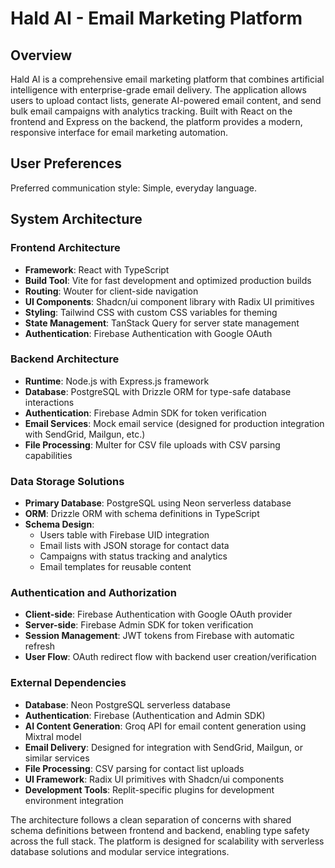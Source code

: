 # Hald AI - Email Marketing Platform

## Overview

Hald AI is a comprehensive email marketing platform that combines artificial intelligence with enterprise-grade email delivery. The application allows users to upload contact lists, generate AI-powered email content, and send bulk email campaigns with analytics tracking. Built with React on the frontend and Express on the backend, the platform provides a modern, responsive interface for email marketing automation.

## User Preferences

Preferred communication style: Simple, everyday language.

## System Architecture

### Frontend Architecture
- **Framework**: React with TypeScript
- **Build Tool**: Vite for fast development and optimized production builds
- **Routing**: Wouter for client-side navigation
- **UI Components**: Shadcn/ui component library with Radix UI primitives
- **Styling**: Tailwind CSS with custom CSS variables for theming
- **State Management**: TanStack Query for server state management
- **Authentication**: Firebase Authentication with Google OAuth

### Backend Architecture
- **Runtime**: Node.js with Express.js framework
- **Database**: PostgreSQL with Drizzle ORM for type-safe database interactions
- **Authentication**: Firebase Admin SDK for token verification
- **Email Services**: Mock email service (designed for production integration with SendGrid, Mailgun, etc.)
- **File Processing**: Multer for CSV file uploads with CSV parsing capabilities

### Data Storage Solutions
- **Primary Database**: PostgreSQL using Neon serverless database
- **ORM**: Drizzle ORM with schema definitions in TypeScript
- **Schema Design**: 
  - Users table with Firebase UID integration
  - Email lists with JSON storage for contact data
  - Campaigns with status tracking and analytics
  - Email templates for reusable content

### Authentication and Authorization
- **Client-side**: Firebase Authentication with Google OAuth provider
- **Server-side**: Firebase Admin SDK for token verification
- **Session Management**: JWT tokens from Firebase with automatic refresh
- **User Flow**: OAuth redirect flow with backend user creation/verification

### External Dependencies
- **Database**: Neon PostgreSQL serverless database
- **Authentication**: Firebase (Authentication and Admin SDK)
- **AI Content Generation**: Groq API for email content generation using Mixtral model
- **Email Delivery**: Designed for integration with SendGrid, Mailgun, or similar services
- **File Processing**: CSV parsing for contact list uploads
- **UI Framework**: Radix UI primitives with Shadcn/ui components
- **Development Tools**: Replit-specific plugins for development environment integration

The architecture follows a clean separation of concerns with shared schema definitions between frontend and backend, enabling type safety across the full stack. The platform is designed for scalability with serverless database solutions and modular service integrations.